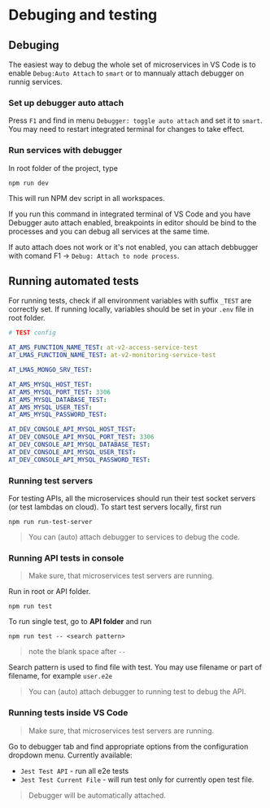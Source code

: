 # Debuging and testing

## Debuging

The easiest way to debug the whole set of microservices in VS Code is to enable `Debug:Auto Attach` to `smart` or to mannualy attach debugger on runnig services.

### Set up debugger auto attach

Press `F1` and find in menu `Debugger: toggle auto attach` and set it to `smart`. You may need to restart integrated terminal for changes to take effect.

### Run services with debugger

In root folder of the project, type

```ssh
npm run dev
```

This will run NPM dev script in all workspaces.

If you run this command in integrated terminal of VS Code and you have Debugger auto attach enabled, breakpoints in editor should be bind to the processes and you can debug all services at the same time.

If auto attach does not work or it's not enabled, you can attach debbugger with comand F1 -> `Debug: Attach to node process`.

## Running automated tests

For running tests, check if all environment variables with suffix `_TEST` are correctly set. If running locally, variables should be set in your `.env` file in root folder.

```yml
# TEST config

AT_AMS_FUNCTION_NAME_TEST: at-v2-access-service-test
AT_LMAS_FUNCTION_NAME_TEST: at-v2-monitoring-service-test

AT_LMAS_MONGO_SRV_TEST: 

AT_AMS_MYSQL_HOST_TEST:
AT_AMS_MYSQL_PORT_TEST: 3306
AT_AMS_MYSQL_DATABASE_TEST:
AT_AMS_MYSQL_USER_TEST:
AT_AMS_MYSQL_PASSWORD_TEST:

AT_DEV_CONSOLE_API_MYSQL_HOST_TEST: 
AT_DEV_CONSOLE_API_MYSQL_PORT_TEST: 3306
AT_DEV_CONSOLE_API_MYSQL_DATABASE_TEST:
AT_DEV_CONSOLE_API_MYSQL_USER_TEST: 
AT_DEV_CONSOLE_API_MYSQL_PASSWORD_TEST: 
```

### Running test servers

For testing APIs, all the microservices should run their test socket servers (or test lambdas on cloud). To start test servers locally, first run

```ssh
npm run run-test-server
```

> You can (auto) attach debugger to services to debug the code.

### Running API tests in console

> Make sure, that microservices test servers are running.

Run in root or API folder.

```ssh
npm run test
```

To run single test, go to **API folder** and run

```ssh
npm run test -- <search pattern>
```

> note the blank space after `--`

Search pattern is used to find file with test. You may use filename or part of filename, for example `user.e2e`

> You can (auto) attach debugger to running test to debug the API.

### Running tests inside VS Code

> Make sure, that microservices test servers are running.

Go to debugger tab and find appropriate options from the configuration dropdown menu. Currently available:

* `Jest Test API` - run all e2e tests
* `Jest Test Current File` - will run test only for currently open test file.

> Debugger will be automatically attached.
